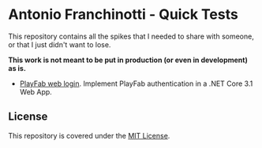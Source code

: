 # Antonio Franchinotti - Quick Tests

This repository contains all the spikes that I needed to share with someone, or that I just didn't want to lose.

**This work is not meant to be put in production (or even in development) as is.**

- [PlayFab web login][playfab-web-login]. Implement PlayFab authentication in a .NET Core 3.1 Web App.

## License

This repository is covered under the [MIT License][license].

[playfab-web-login]: ./playfab-web-login
[license]: ./LICENSE

